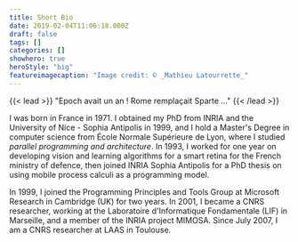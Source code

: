 ```yaml
---
title: Short Bio
date: 2019-02-04T11:06:18.000Z
draft: false
tags: []
categories: []
showhero: true
heroStyle: "big"
featureimagecaption: "Image credit: © _Mathieu Latourrette_"
---
```

{{< lead >}}
"Epoch avait un an ! Rome remplaçait Sparte ..."
{{< /lead >}}

I was born in France in 1971. I obtained my PhD from INRIA and the University of
Nice - Sophia Antipolis in 1999, and I hold a Master's Degree in computer
science from École Normale Supérieure de Lyon, where I studied _parallel
programming and architecture_. In 1993, I worked for one year on developing
vision and learning algorithms for a smart retina for the French ministry of
defence, then joined INRIA Sophia Antipolis for a PhD thesis on using mobile
process calculi as a programming model.

In 1999, I joined the Programming Principles and Tools Group at Microsoft
Research in Cambridge (UK) for two years. In 2001, I became a CNRS researcher,
working at the Laboratoire d'Informatique Fondamentale (LIF) in Marseille, and a
member of the INRIA project MIMOSA. Since July 2007, I am a CNRS researcher at
LAAS in Toulouse.
